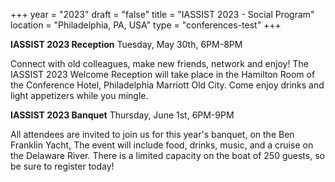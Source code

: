 +++
year = "2023"
draft = "false"
title = "IASSIST 2023 - Social Program"
location = "Philadelphia, PA, USA"
type = "conferences-test"
+++

**IASSIST 2023 Reception**
Tuesday, May 30th, 6PM-8PM

Connect with old colleagues, make new friends, network and enjoy! The IASSIST 2023 Welcome Reception will take place in the Hamilton Room of the Conference Hotel, Philadelphia Marriott Old City. Come enjoy drinks and light appetizers while you mingle.

**IASSIST 2023 Banquet**
Thursday, June 1st, 6PM-9PM

All attendees are invited to join us for this year's banquet, on the Ben Franklin Yacht, The event will include food, drinks, music, and a cruise on the Delaware River. There is a limited capacity on the boat of 250 guests, so be sure to register today!
